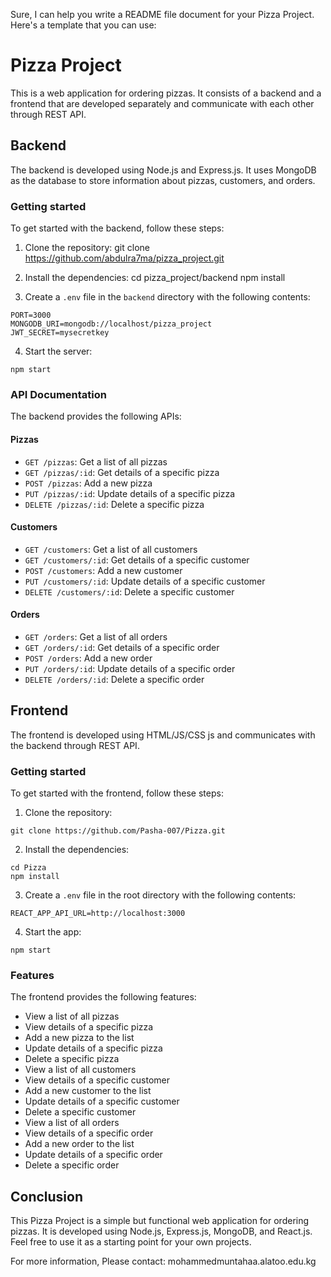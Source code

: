 Sure, I can help you write a README file document for your Pizza Project. Here's a template that you can use:

# Pizza Project

This is a web application for ordering pizzas. It consists of a backend and a frontend that are developed separately and communicate with each other through REST API.

## Backend

The backend is developed using Node.js and Express.js. It uses MongoDB as the database to store information about pizzas, customers, and orders. 

### Getting started

To get started with the backend, follow these steps:

1. Clone the repository:
git clone https://github.com/abdulra7ma/pizza_project.git


2. Install the dependencies:
cd pizza_project/backend
npm install

3. Create a `.env` file in the `backend` directory with the following contents:
```
PORT=3000
MONGODB_URI=mongodb://localhost/pizza_project
JWT_SECRET=mysecretkey
```
4. Start the server:
```
npm start
```

### API Documentation

The backend provides the following APIs:

#### Pizzas

- `GET /pizzas`: Get a list of all pizzas
- `GET /pizzas/:id`: Get details of a specific pizza
- `POST /pizzas`: Add a new pizza
- `PUT /pizzas/:id`: Update details of a specific pizza
- `DELETE /pizzas/:id`: Delete a specific pizza

#### Customers

- `GET /customers`: Get a list of all customers
- `GET /customers/:id`: Get details of a specific customer
- `POST /customers`: Add a new customer
- `PUT /customers/:id`: Update details of a specific customer
- `DELETE /customers/:id`: Delete a specific customer

#### Orders

- `GET /orders`: Get a list of all orders
- `GET /orders/:id`: Get details of a specific order
- `POST /orders`: Add a new order
- `PUT /orders/:id`: Update details of a specific order
- `DELETE /orders/:id`: Delete a specific order

## Frontend

The frontend is developed using HTML/JS/CSS js and communicates with the backend through REST API. 

### Getting started

To get started with the frontend, follow these steps:

1. Clone the repository:
```
git clone https://github.com/Pasha-007/Pizza.git
```
2. Install the dependencies:
```
cd Pizza
npm install
```
3. Create a `.env` file in the root directory with the following contents:
```
REACT_APP_API_URL=http://localhost:3000
```
4. Start the app:
```
npm start
```

### Features

The frontend provides the following features:

- View a list of all pizzas
- View details of a specific pizza
- Add a new pizza to the list
- Update details of a specific pizza
- Delete a specific pizza
- View a list of all customers
- View details of a specific customer
- Add a new customer to the list
- Update details of a specific customer
- Delete a specific customer
- View a list of all orders
- View details of a specific order
- Add a new order to the list
- Update details of a specific order
- Delete a specific order

## Conclusion

This Pizza Project is a simple but functional web application for ordering pizzas. It is developed using Node.js, Express.js, MongoDB, and React.js. Feel free to use it as a starting point for your own projects.

For more information, Please contact: mohammedmuntahaa.alatoo.edu.kg
